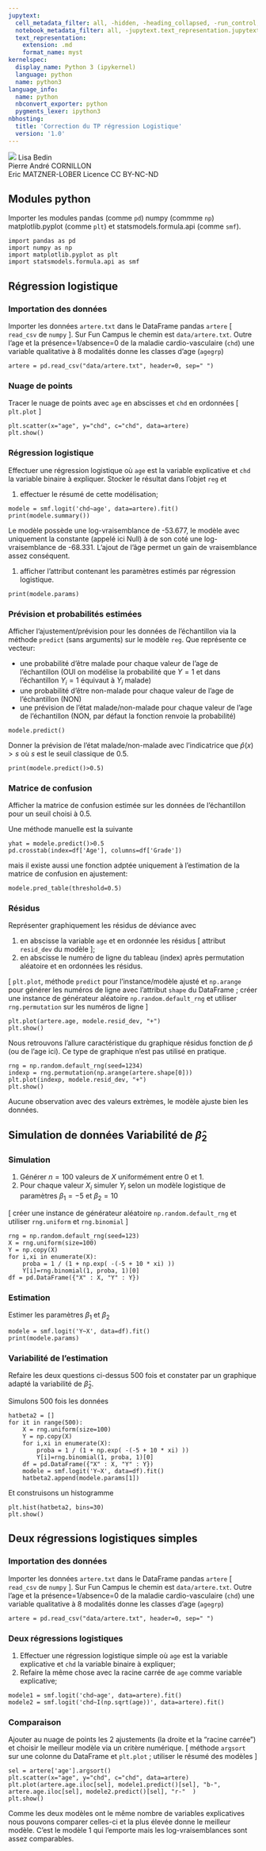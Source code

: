 ```yaml
---
jupytext:
  cell_metadata_filter: all, -hidden, -heading_collapsed, -run_control, -trusted
  notebook_metadata_filter: all, -jupytext.text_representation.jupytext_version, -jupytext.text_representation.format_version, -language_info.version, -language_info.codemirror_mode.version, -language_info.codemirror_mode, -language_info.file_extension, -language_info.mimetype, -toc
  text_representation:
    extension: .md
    format_name: myst
kernelspec:
  display_name: Python 3 (ipykernel)
  language: python
  name: python3
language_info:
  name: python
  nbconvert_exporter: python
  pygments_lexer: ipython3
nbhosting:
  title: 'Correction du TP régression Logistique'
  version: '1.0'
---
```


<div class="licence">
<span><img src="media/logo_IPParis.png" /></span>
<span>Lisa Bedin<br />Pierre André CORNILLON<br />Eric MATZNER-LOBER</span>
<span>Licence CC BY-NC-ND</span>
</div>

## Modules python



Importer les modules pandas (comme `pd`) numpy (commme `np`)
matplotlib.pyplot (comme  `plt`) et statsmodels.formula.api (comme `smf`).




```{code-cell} python
import pandas as pd
import numpy as np
import matplotlib.pyplot as plt
import statsmodels.formula.api as smf
```

## Régression logistique



### Importation des données



Importer les données `artere.txt` dans le DataFrame pandas `artere`
[ `read_csv` de `numpy` ]. Sur Fun Campus le chemin est `data/artere.txt`. Outre l&rsquo;age et la présence=1/absence=0 de la maladie cardio-vasculaire (`chd`) une variable qualitative à 8 modalités donne
les classes d&rsquo;age (`agegrp`)




```{code-cell} python
artere = pd.read_csv("data/artere.txt", header=0, sep=" ")
```

### Nuage de points



Tracer le nuage de points avec `age` en  abscisses et `chd` en ordonnées
[ `plt.plot` ]




```{code-cell} python
plt.scatter(x="age", y="chd", c="chd", data=artere)
plt.show()
```

### Régression logistique



Effectuer une régression logistique où `age` est  la variable
explicative et `chd` la variable binaire à expliquer. Stocker le résultat
dans l&rsquo;objet `reg` et

1.  effectuer le résumé de cette modélisation;




```{code-cell} python
modele = smf.logit('chd~age', data=artere).fit()
print(modele.summary())
```

Le modèle possède une log-vraisemblance de -53.677, le modèle avec uniquement la constante (appelé ici Null) à de son coté une log-vraisemblance de -68.331. L&rsquo;ajout de l&rsquo;âge permet un gain de vraisemblance assez conséquent.

1.  afficher l&rsquo;attribut contenant les paramètres estimés par régression logistique.




```{code-cell} python
print(modele.params)
```

### Prévision et probabilités estimées



Afficher l&rsquo;ajustement/prévision pour les données de l&rsquo;échantillon via la méthode `predict` (sans arguments) sur le modèle `reg`. Que représente ce vecteur:

-   une probabilité d&rsquo;être malade pour chaque valeur de l&rsquo;age de
    l&rsquo;échantillon (OUI on modélise la probabilité que $Y=1$ et dans l&rsquo;échantillon $Y_i=1$ équivaut à $Y_i$ malade)
-   une probabilité d&rsquo;être non-malade pour chaque valeur de l&rsquo;age de l&rsquo;échantillon (NON)
-   une prévision de l&rsquo;état malade/non-malade pour chaque valeur de l&rsquo;age de l&rsquo;échantillon (NON, par défaut la fonction renvoie la probabilité)




```{code-cell} python
modele.predict()
```

Donner la prévision de l&rsquo;état malade/non-malade avec l&rsquo;indicatrice que $\hat p(x)>s$ où $s$ est le seuil classique de 0.5.




```{code-cell} python
print(modele.predict()>0.5)
```

### Matrice de confusion



Afficher la matrice de confusion estimée sur les données de
l&rsquo;échantillon pour un seuil choisi à 0.5.

Une méthode manuelle est la suivante




```{code-cell} python
yhat = modele.predict()>0.5
pd.crosstab(index=df['Age'], columns=df['Grade'])
```

mais il existe aussi une fonction adptée uniquement à l&rsquo;estimation de la matrice de confusion en ajustement:




```{code-cell} python
modele.pred_table(threshold=0.5)
```

### Résidus



Représenter graphiquement les résidus de déviance avec

1.  en abscisse la variable `age` et en ordonnée les résidus
    [ attribut `resid_dev` du modèle ];
2.  en abscisse le numéro de ligne du tableau (index) après permutation aléatoire et en ordonnées les résidus.

[ `plt.plot`, méthode `predict` pour l&rsquo;instance/modèle ajusté et
`np.arange` pour générer les numéros de ligne avec l&rsquo;attribut `shape`
du DataFrame ; créer une instance de générateur aléatoire `np.random.default_rng` et utiliser `rng.permutation`
sur les numéros de ligne ]




```{code-cell} python
plt.plot(artere.age, modele.resid_dev, "+")
plt.show()
```

Nous retrouvons l&rsquo;allure   caractéristique du graphique résidus fonction
de $\hat p$ (ou de l&rsquo;age ici). Ce type de graphique n&rsquo;est pas utilisé en pratique.




```{code-cell} python
rng = np.random.default_rng(seed=1234)
indexp = rng.permutation(np.arange(artere.shape[0]))
plt.plot(indexp, modele.resid_dev, "+")
plt.show()
```

Aucune observation avec des valeurs extrèmes, le modèle ajuste bien les
données.



## Simulation de données  Variabilité de $\hat \beta_2$



### Simulation



1.  Générer $n=100$ valeurs de $X$ uniformément entre 0 et 1.
2.  Pour chaque valeur $X_i$ simuler $Y_i$ selon un modèle logistique
    de paramètres $\beta_1=-5$ et $\beta_2=10$

[ créer une instance de générateur aléatoire `np.random.default_rng` et utiliser `rng.uniform` et `rng.binomial` ]




```{code-cell} python
rng = np.random.default_rng(seed=123)
X = rng.uniform(size=100)
Y = np.copy(X)
for i,xi in enumerate(X):
    proba = 1 / (1 + np.exp( -(-5 + 10 * xi) ))
    Y[i]=rng.binomial(1, proba, 1)[0]
df = pd.DataFrame({"X" : X, "Y" : Y})
```

### Estimation



Estimer les paramètres $\beta_1$ et $\beta_2$




```{code-cell} python
modele = smf.logit('Y~X', data=df).fit()
print(modele.params)
```

### Variabilité de l&rsquo;estimation



Refaire les deux questions ci-dessus 500 fois et constater par un graphique adapté la variabilité de $\hat \beta_2$.

Simulons 500 fois les données




```{code-cell} python
hatbeta2 = []
for it in range(500):
    X = rng.uniform(size=100)
    Y = np.copy(X)
    for i,xi in enumerate(X):
        proba = 1 / (1 + np.exp( -(-5 + 10 * xi) ))
        Y[i]=rng.binomial(1, proba, 1)[0]
    df = pd.DataFrame({"X" : X, "Y" : Y})
    modele = smf.logit('Y~X', data=df).fit()
    hatbeta2.append(modele.params[1])
```

Et construisons un histogramme




```{code-cell} python
plt.hist(hatbeta2, bins=30)
plt.show()
```

## Deux régressions logistiques simples



### Importation des données



Importer les données `artere.txt` dans le DataFrame pandas `artere`
[ `read_csv` de `numpy` ]. Sur Fun Campus le chemin est `data/artere.txt`. Outre l&rsquo;age et la présence=1/absence=0 de la maladie cardio-vasculaire (`chd`) une variable qualitative à 8 modalités donne
les classes d&rsquo;age (`agegrp`)




```{code-cell} python
artere = pd.read_csv("data/artere.txt", header=0, sep=" ")
```

### Deux régressions logistiques



1.  Effectuer une régression logistique simple où `age` est la
    variable explicative et `chd` la variable binaire à expliquer;
2.  Refaire la même chose avec la racine carrée de `age`
    comme variable explicative;




```{code-cell} python
modele1 = smf.logit('chd~age', data=artere).fit()
modele2 = smf.logit('chd~I(np.sqrt(age))', data=artere).fit()
```

### Comparaison



Ajouter au nuage de points les 2 ajustements (la droite et la &ldquo;racine carrée&rdquo;)
et choisir le meilleur modèle via un critère numérique.
[ méthode `argsort` sur une colonne du DataFrame et `plt.plot` ; utiliser le résumé des modèles ]




```{code-cell} python
sel = artere['age'].argsort()
plt.scatter(x="age", y="chd", c="chd", data=artere)
plt.plot(artere.age.iloc[sel], modele1.predict()[sel], "b-", artere.age.iloc[sel], modele2.predict()[sel], "r-"  )
plt.show()
```

Comme les deux modèles ont le même nombre de variables explicatives nous pouvons comparer celles-ci et la plus élevée donne le meilleur modèle. C&rsquo;est le modèle 1 qui l&rsquo;emporte mais les log-vraisemblances sont assez comparables.


